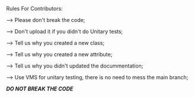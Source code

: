 
Rules For Contributors:

--> Please don't break the code; 

--> Don't upload it if you didn't do Unitary tests;

--> Tell us why you created a new class;

--> Tell us why you created a new attribute;

--> Tell us why you didn't updated the docummentation;

--> Use VMS for unitary testing, there is no need to mess the main branch;

***DO NOT BREAK THE CODE***
